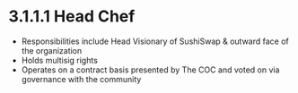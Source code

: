 # 3.1.1.1 Head Chef

* Responsibilities include Head Visionary of SushiSwap & outward face of the organization
* Holds multisig rights
* Operates on a contract basis presented by The COC and voted on via governance with the community
